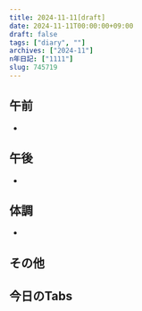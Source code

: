 ```yaml
---
title: 2024-11-11[draft]
date: 2024-11-11T00:00:00+09:00
draft: false
tags: ["diary", ""]
archives: ["2024-11"]
n年日記: ["1111"]
slug: 745719
---
```

## 午前
- 
## 午後
- 
## 体調
- 
## その他
## 今日のTabs
